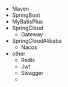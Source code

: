 - Maven
- SpringBoot
- MyBatisPlus
- SpringCloud
  - Gateway
- SpringCloudAlibaba
  - Nacos
- other
  - Redis
  - Jwt
  - Swagger
  - 